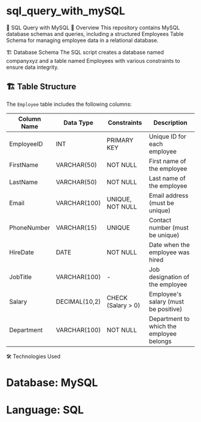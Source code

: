# sql_query_with_mySQL

📌 SQL Query with MySQL
📖 Overview
This repository contains MySQL database schemas and queries, including a structured Employees Table Schema for managing employee data in a relational database.

🏗 Database Schema
The SQL script creates a database named companyxyz and a table named Employees with various constraints to ensure data integrity.

## 🏗️ Table Structure  

The `Employee` table includes the following columns:

| Column Name  | Data Type         | Constraints                      | Description                           |
|-------------|------------------|---------------------------------|---------------------------------------|
| EmployeeID  | INT              | PRIMARY KEY                     | Unique ID for each employee          |
| FirstName   | VARCHAR(50)      | NOT NULL                         | First name of the employee           |
| LastName    | VARCHAR(50)      | NOT NULL                         | Last name of the employee            |
| Email       | VARCHAR(100)     | UNIQUE, NOT NULL                 | Email address (must be unique)       |
| PhoneNumber | VARCHAR(15)      | UNIQUE                           | Contact number (must be unique)      |
| HireDate    | DATE             | NOT NULL                         | Date when the employee was hired     |
| JobTitle    | VARCHAR(100)     | -                                | Job designation of the employee      |
| Salary      | DECIMAL(10,2)    | CHECK (Salary > 0)               | Employee's salary (must be positive) |
| Department  | VARCHAR(100)     | NOT NULL                         | Department to which the employee belongs |

🛠 Technologies Used
# Database: MySQL
# Language: SQL
